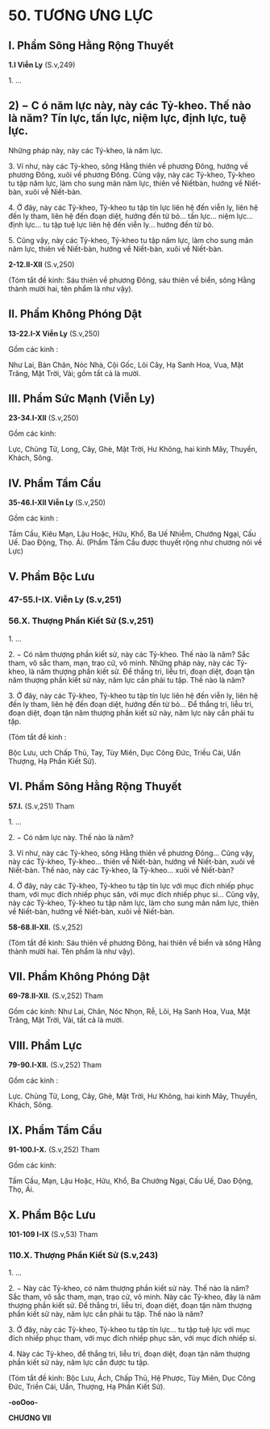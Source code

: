 # 50. TƯƠNG ƯNG LỰC

## I. Phẩm Sông Hằng Rộng Thuyết

**1.I Viễn Ly** (S.v,249)

1\. ...
## 2) − C ó năm lực này, này các Tỷ-kheo. Thế nào là năm? Tín lực, tấn lực, niệm lực, định lực, tuệ lực.

Những pháp này, này các Tỷ-kheo, là năm lực.

3\. Ví như, này các Tỷ-kheo, sông Hằng thiên về phương Ðông, hướng về phương Ðông, xuôi về phương
Ðông. Cũng vậy, này các Tỷ-kheo, Tỷ-kheo tu tập năm lực, làm cho sung mãn năm lực, thiên về Niếtbàn, hướng về Niết-bàn, xuôi về Niết-bàn.

4\. Ở đây, này các Tỷ-kheo, Tỷ-kheo tu tập tín lực liên hệ đến viễn ly, liên hệ đến ly tham, liên hệ đến
đoạn diệt, hướng đến từ bỏ... tấn lực... niệm lực... định lực... tu tập tuệ lực liên hệ đến viễn ly... hướng
đến từ bỏ.

5\. Cũng vậy, này các Tỷ-kheo, Tỷ-kheo tu tập năm lực, làm cho sung mãn năm lực, thiên về Niết-bàn,
hướng về Niết-bàn, xuôi về Niết-bàn.

**2-12.II-XII** (S.v,250)

(Tóm tắt đề kinh: Sáu thiên về phương Ðông, sáu thiên về biển, sông Hằng thành mười hai, tên phẩm là
như vậy).

## II. Phẩm Không Phóng Dật

**13-22.I-X Viễn Ly** (S.v,250)

Gồm các kinh :

Như Lai, Bàn Chân, Nóc Nhà, Cội Gốc, Lõi Cây, Hạ Sanh Hoa, Vua, Mặt Trăng, Mặt Trời, Vải; gồm tất
cả là mười.

## III. Phẩm Sức Mạnh (Viễn Ly)

**23-34.I-XII** (S.v,250)

Gồm các kinh:

Lực, Chủng Tử, Long, Cây, Ghè, Mặt Trời, Hư Không, hai kinh Mây, Thuyền, Khách, Sông.

## IV. Phẩm Tầm Cầu

**35-46.I-XII Viễn Ly** (S.v,250)

Gồm các kinh :

Tầm Cầu, Kiêu Mạn, Lậu Hoặc, Hữu, Khổ, Ba Uế Nhiễm, Chướng Ngại, Cấu Uế. Dao Ðộng, Thọ. Ái.
(Phẩm Tầm Cầu được thuyết rộng như chương nói về Lực)

## V. Phẩm Bộc Lưu

### 47-55.I-IX. Viễn Ly (S.v,251)

### 56.X. Thượng Phần Kiết Sử (S.v,251)

1\. ...

2\. − Có năm thượng phần kiết sử, này các Tỷ-kheo. Thế nào là năm? Sắc tham, vô sắc tham, mạn, trạo
cử, vô minh. Những pháp này, này các Tỷ-kheo, là năm thượng phần kiết sử. Ðể thắng tri, liễu tri, đoạn
diệt, đoạn tận năm thượng phần kiết sử này, năm lực cần phải tu tập. Thế nào là năm?

3\. Ở đây, này các Tỷ-kheo, Tỷ-kheo tu tập tín lực liên hệ đến viễn ly, liên hệ đến ly tham, liên hệ đến
đoạn diệt, hướng đến từ bỏ... Ðể thắng tri, liễu tri, đoạn diệt, đoạn tận năm thượng phần kiết sử này, năm
lực này cần phải tu tập.

(Tóm tắt đề kinh :

Bộc Lưu, ưch Chấp Thủ, Tay, Tùy Miên, Dục Công Ðức, Triều Cái, Uẩn Thượng, Hạ Phần Kiết Sử).

## VI. Phẩm Sông Hằng Rộng Thuyết

**57.I.** (S.v,251) Tham

1\. ...

2\. − Có năm lực này. Thế nào là năm?

3\. Ví như, này các Tỷ-kheo, sông Hằng thiên về phương Ðông... Cũng vậy, này các Tỷ-kheo, Tỷ-kheo...
thiên về Niết-bàn, hướng về Niết-bàn, xuôi về Niết-bàn. Thế nào, này các Tỷ-kheo, là Tỷ-kheo... xuôi về
Niết-bàn?

4\. Ở đây, này các Tỷ-kheo, Tỷ-kheo tu tập tín lực với mục đích nhiếp phục tham, với mục đích nhiếp
phục sân, với mục đích nhiếp phục si... Cũng vậy, này các Tỷ-kheo, Tỷ-kheo tu tập năm lực, làm cho
sung mãn năm lực, thiên về Niết-bàn, hướng về Niết-bàn, xuôi về Niết-bàn.

**58-68.II-XII.** (S.v,252)

(Tóm tắt đề kinh: Sáu thiên về phương Ðông, hai thiên về biển và sông Hằng thành mười hai. Tên phẩm
là như vậy).

## VII. Phẩm Không Phóng Dật

**69-78.II-XII.** (S.v,252) Tham

Gồm các kinh: Như Lai, Chân, Nóc Nhọn, Rễ, Lõi, Hạ Sanh Hoa, Vua, Mặt Trăng, Mặt Trời, Vải, tất cả
là mười.

## VIII. Phẩm Lực

**79-90.I-XII.** (S.v,252) Tham

Gồm các kinh :

Lực. Chủng Tử, Long, Cây, Ghè, Mặt Trời, Hư Không, hai kinh Mây, Thuyền, Khách, Sông.

## IX. Phẩm Tầm Cầu

**91-100.I-X.** (S.v,252) Tham

Gồm các kinh:

Tầm Cầu, Mạn, Lậu Hoặc, Hữu, Khổ, Ba Chướng Ngại, Cấu Uế, Dao Ðộng, Thọ, Ái.

## X. Phẩm Bộc Lưu

**101-109 I-IX** (S.v,53) Tham

### 110.X. Thượng Phần Kiết Sử (S.v,243)

1\. ...

2\. − Này các Tỷ-kheo, có năm thượng phần kiết sử này. Thế nào là năm? Sắc tham, vô sắc tham, mạn,
trạo cử, vô minh. Này các Tỷ-kheo, đây là năm thượng phần kiết sử. Ðể thắng tri, liễu tri, đoạn diệt,
đoạn tận năm thượng phần kiết sử này, năm lực cần phải tu tập. Thế nào là năm?

3\. Ở đây, này các Tỷ-kheo, Tỷ-kheo tu tập tín lực... tu tập tuệ lực với mục đích nhiếp phục tham, với
mục đích nhiếp phục sân, với mục đích nhiếp si.

4\. Này các Tỷ-kheo, để thắng tri, liễu tri, đoạn diệt, đoạn tận năm thượng phần kiết sử này, năm lực cần
được tu tập.

(Tóm tắt đề kinh: Bộc Lưu, Ách, Chấp Thủ, Hệ Phược, Tùy Miên, Dục Công Ðức, Triền Cái, Uẩn,
Thượng, Hạ Phần Kiết Sử).

**-ooOoo-**

**CHƯƠNG VII**
